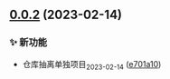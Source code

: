 ## [0.0.2](https://github.com/tomiaa12/live2djs/compare/e701a10bdaf312da5b64f9a69ab3210cd2a01887...0.0.2) (2023-02-14)


### ✨ 新功能

* 仓库抽离单独项目<sub>2023-02-14</sub> ([e701a10](https://github.com/tomiaa12/live2djs/commit/e701a10bdaf312da5b64f9a69ab3210cd2a01887))



